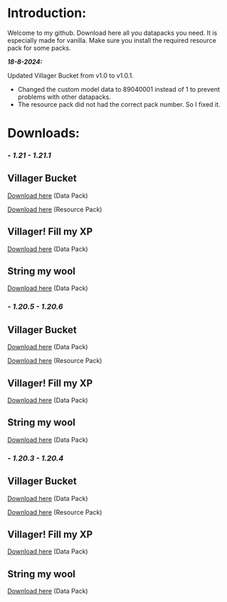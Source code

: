 # Introduction:

Welcome to my github.
Download here all you datapacks you need. It is especially made for vanilla.
Make sure you install the required resource pack for some packs.

***18-8-2024:***

Updated Villager Bucket from v1.0 to v1.0.1.

- Changed the custom model data to 89040001 instead of 1 to prevent problems with other datapacks.
- The resource pack did not had the correct pack number. So I fixed it. 

# Downloads:

### _**- 1.21 - 1.21.1**_

## Villager Bucket

[Download here](https://github.com/degiel1982/minecraft_datapacks/blob/main/Villager_Bucket/AIO_Villager_Bucket%5Bv1.2%5D.zip) (Data Pack)

[Download here](https://github.com/degiel1982/minecraft_datapacks/blob/main/AIO/AIO%5Bv1.2%5D.zip) (Resource Pack)

## Villager! Fill my XP

[Download here](https://github.com/degiel1982/minecraft_datapacks/blob/main/Villager!_Fill_my_XP/AIO_Villager_Fill_my_XP%5Bv1.2%5D.zip) (Data Pack)

## String my wool

[Download here](https://github.com/degiel1982/minecraft_datapacks/blob/main/String_my_wool/AIO_String_my_wool%5Bv1.2%5D.zip) (Data Pack)





### _**- 1.20.5 - 1.20.6**_

## Villager Bucket

[Download here](https://github.com/degiel1982/minecraft_datapacks/blob/main/Villager_Bucket/AIO_Villager_Bucket%5Bv1.1%5D.zip) (Data Pack)

[Download here](https://github.com/degiel1982/minecraft_datapacks/blob/main/AIO/AIO%5Bv1.1%5D.zip) (Resource Pack)

## Villager! Fill my XP

[Download here](https://github.com/degiel1982/minecraft_datapacks/blob/main/Villager!_Fill_my_XP/AIO_Villager_Fill_my_XP%5Bv1.1%5D.zip) (Data Pack)

## String my wool

[Download here](https://github.com/degiel1982/minecraft_datapacks/blob/main/String_my_wool/AIO_String_my_wool%5Bv1.1%5D.zip) (Data Pack)




### _**- 1.20.3 - 1.20.4**_

## Villager Bucket

[Download here](https://github.com/degiel1982/minecraft_datapacks/blob/main/Villager_Bucket/AIO_Villager_Bucket%5Bv1.0.1%5D.zip) (Data Pack)

[Download here](https://github.com/degiel1982/minecraft_datapacks/blob/main/AIO/AIO%5Bv1.0.1%5D.zip) (Resource Pack)

## Villager! Fill my XP

[Download here](https://github.com/degiel1982/minecraft_datapacks/blob/main/Villager!_Fill_my_XP/AIO_Villager_Fill_my_XP%5Bv1.0%5D.zip) (Data Pack)

## String my wool

[Download here](https://github.com/degiel1982/minecraft_datapacks/blob/main/String_my_wool/AIO_String_my_wool%5Bv1.0%5D.zip) (Data Pack)


